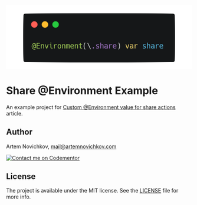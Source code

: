 <p align="center">
    <img src="./.github/Logo.png" />
</p>

# Share @Environment Example

An example project for [Custom @Environment value for share actions](https://blog.artemnovichkov.com/editor/custom-environment-value-for-share-actions) article.

## Author

Artem Novichkov, mail@artemnovichkov.com

[![Contact me on Codementor](https://www.codementor.io/m-badges/artemnovichkov/im-a-cm-b.svg)](https://www.codementor.io/@artemnovichkov?refer=badge)

## License

The project is available under the MIT license. See the [LICENSE](./LICENSE) file for more info.
